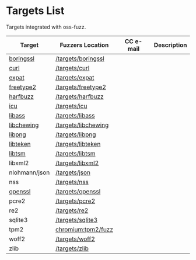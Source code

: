 # Targets List

Targets integrated with oss-fuzz.

| Target | Fuzzers Location | CC e-mail | Description
| ------------ | --------------- | ----------- | ------------ | 
| [boringssl](https://boringssl.googlesource.com/boringssl/) | [/targets/boringssl](https://github.com/google/oss-fuzz/tree/master/targets/boringssl) |
| [curl](https://curl.haxx.se/) | [/targets/curl](https://github.com/google/oss-fuzz/tree/master/targets/curl) |
| [expat](http://expat.sourceforge.net/) | [/targets/expat](https://github.com/google/oss-fuzz/tree/master/targets/expat) |
| [freetype2](https://www.freetype.org/) | [/targets/freetype2](https://github.com/google/oss-fuzz/tree/master/targets/freetype2) |
| [harfbuzz](http://www.harfbuzz.org/) | [/targets/harfbuzz](https://github.com/google/oss-fuzz/tree/master/targets/harfbuzz) |
| [icu](http://site.icu-project.org/) | [/targets/icu](https://github.com/google/oss-fuzz/tree/master/targets/icu) |
| [libass](https://github.com/libass/libass) | [/targets/libass](https://github.com/google/oss-fuzz/tree/master/targets/libass) |
| [libchewing](http://chewing.im/) | [/targets/libchewing](https://github.com/google/oss-fuzz/tree/master/targets/libchewing) |
| [libpng](http://www.libpng.org/pub/png/libpng.html) | [/targets/libpng](https://github.com/google/oss-fuzz/tree/master/targets/libpng) |
| [libteken](http://80386.nl/projects/libteken/) | [/targets/libteken](https://github.com/google/oss-fuzz/tree/master/targets/libteken) |
| [libtsm](https://www.freedesktop.org/wiki/Software/kmscon/libtsm/) | [/targets/libtsm](https://github.com/google/oss-fuzz/tree/master/targets/libtsm) |
| libxml2 | [/targets/libxml2](https://github.com/google/oss-fuzz/tree/master/targets/libxml2) |
| nlohmann/json | [/targets/json](https://github.com/google/oss-fuzz/tree/master/targets/json) |
| nss | [/targets/nss](https://github.com/google/oss-fuzz/tree/master/targets/nss) |
| [openssl](https://www.openssl.org) | [/targets/openssl](https://github.com/google/oss-fuzz/tree/master/targets/openssl) |
| pcre2 | [/targets/pcre2](https://github.com/google/oss-fuzz/tree/master/targets/pcre2) |
| re2 | [/targets/re2](https://github.com/google/oss-fuzz/tree/master/targets/re2) |
| sqlite3 | [/targets/sqlite3](https://github.com/google/oss-fuzz/tree/master/targets/sqlite3) | 
| tpm2 | [chromium:tpm2/fuzz](https://chromium.googlesource.com/chromiumos/third_party/tpm2/+/master/fuzz/) |
| woff2 | [/targets/woff2](https://github.com/google/oss-fuzz/tree/master/targets/woff2) |
| zlib | [/targets/zlib](https://github.com/google/oss-fuzz/tree/master/targets/zlib) |
